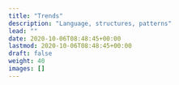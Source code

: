 ```yaml
---
title: "Trends"
description: "Language, structures, patterns"
lead: ""
date: 2020-10-06T08:48:45+00:00
lastmod: 2020-10-06T08:48:45+00:00
draft: false
weight: 40
images: []
---
```

